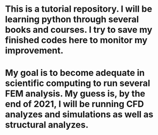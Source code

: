 # This is a tutorial repository. I will be learning python through several books and courses. I try to save my finished codes here to monitor my improvement.
# My goal is to become adequate in  scientific computing to run several FEM analysis. My guess is, by the end of 2021, I will be running CFD analyzes and simulations as well as structural analyzes.
